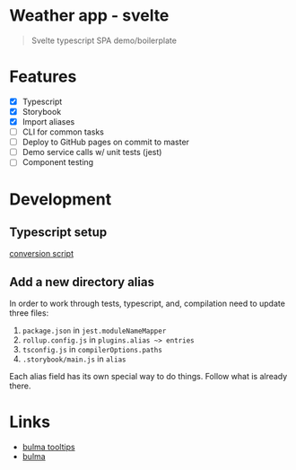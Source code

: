 # Weather app - svelte

> Svelte typescript SPA demo/boilerplate

# Features

- [x] Typescript
- [x] Storybook
- [x] Import aliases
- [ ] CLI for common tasks
- [ ] Deploy to GitHub pages on commit to master
- [ ] Demo service calls w/ unit tests (jest)
- [ ] Component testing

# Development

## Typescript setup

[conversion script](https://github.com/sveltejs/template/blob/master/scripts/setupTypeScript.js)

## Add a new directory alias

In order to work through tests, typescript, and, compilation need to update three files:

1. `package.json` in `jest.moduleNameMapper`
2. `rollup.config.js` in `plugins.alias ~> entries`
3. `tsconfig.js` in `compilerOptions.paths`
4. `.storybook/main.js` in `alias`

Each alias field has its own special way to do things. Follow what is already there.

# Links

- [bulma tooltips](https://demo.creativebulma.net/components/tooltip/1.2/)
- [bulma](bulma.io)
